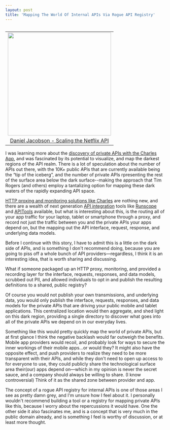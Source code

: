 ```yaml
---
layout: post
title: 'Mapping The World Of Internal APIs Via Rogue API Registry'
---
```

<table cellpadding="2" align="right">
<tbody>
<tr>
<td align="center"><img src="https://s3.amazonaws.com/kinlane-productions/netflix/scaling-the-netflix-api-3-638.jpg" alt="" width="325" /></td>
</tr>
<tr>
<td align="center"><a href="http://www.slideshare.net/danieljacobson/scaling-the-netflix-api">Daniel Jacobson - Scaling the Netflix API</a></td>
</tr>
</tbody>
</table>
<p>I was learning more about the <a href="http://timrogers.uk/2014/07/12/discovering-private-apis-with-charles-app/">discovery of private APIs with the Charles App</a>, and was fascinated by its potential to visualize, and map the darkest regions of the API realm. There is a lot of speculation about the number of APIs out there, with the 10K+ public APIs that are currently available being the &ldquo;tip of the iceberg&rdquo;, and the number of private APIs rpresenting the rest of the surface area below the dark surface--making the approach that Tim Rogers (and others) employ a tantalizing option for mapping these dark waters of the rapidly expanding API space.</p>
<p><a href="http://www.charlesproxy.com/">HTTP proxing and monitoring solutions like Charles</a> are nothing new, and there are a wealth of next generation&nbsp;<a href="http://integration.apievangelist.com/">API integration</a> tools like <a href="https://www.runscope.com/">Runscope</a> and <a href="https://www.apitools.com/">APITools</a> available, but what is interesting about this, is the routing all of your app traffic for your laptop, tablet or smartphone through a proxy, and record not just the traffic between you and the private APIs your apps depend on, but the mapping out the API interface, request, response, and underlying data models.</p>
<p>Before I continue with this story, I have to admit this is a little on the dark side of APIs, and is something I don't recommend doing, because you are going to piss off a whole bunch of API providers&mdash;regardless, I think it is an interesting idea, that is worth sharing and discussing.</p>
<p>What if someone packaged up an HTTP proxy, monitoring, and provided a recording layer for the interface, requests, responses, and data models, scrubbed out PII, and allowed individuals to opt in and publish the resulting definitions to a shared, public registry?</p>
<p>Of course you would not publish your own transmissions, and underlying data, you would only publish the interface, requests, responses, and data models for the private APIs that are driving your public mobile and tablet applications. This centralized location would then aggregate, and shed light on this dark region, providing a single directory to discover what goes into all of the private APIs we depend on in our everyday lives.</p>
<p>Something like this would pretty quickly map the world of private APIs, but at first glance I think the negative backlash would far outweigh the benefits. Mobile app providers would recoil, and probably look for ways to secure the inner workings of their mobile apps...or would they? It might also have the opposite effect, and push providers to realize they need to be more transparent with their APIs, and while they don't need to open up access to for everyone to use, they could publicly share the technological surface area their(our) apps depend on&mdash;which in my opinion is never the secret sauce, and a company should always be willing to share. (I know controversial) Think of it as the shared zone between provider and app.</p>
<p>The concept of a rogue API registry for internal APIs is one of those areas I see as pretty damn grey, and I'm unsure how I feel about it. I personally wouldn't recommend building a tool or a registry for mapping private APIs like this, because I worry about the repercussions it would have. One the other side it also fascinates me, and is a concept that is very much in the public domain already, and is something I feel is  worthy of discussion, or at least more thought.</p>